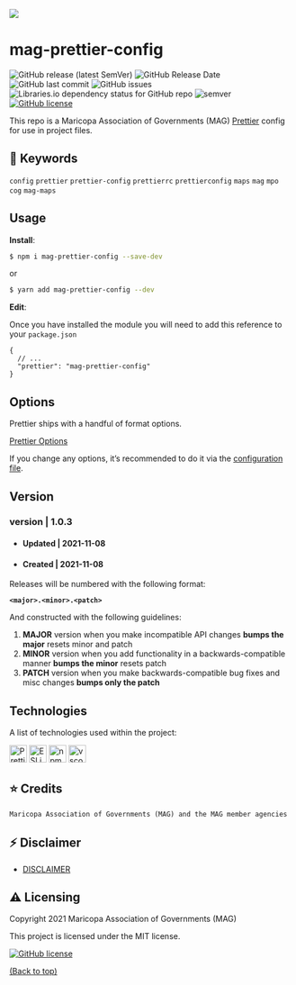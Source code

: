 ![](http://geo.azmag.gov/maps/readonaz/app/resources/img/maglogo_black.png)

# mag-prettier-config

![GitHub release (latest SemVer)](https://img.shields.io/github/v/release/AZMAG/mag-prettier-config?style=flat-square)
![GitHub Release Date](https://img.shields.io/github/release-date/AZMAG/mag-prettier-config?style=flat-square)
![GitHub last commit](https://img.shields.io/github/last-commit/AZMAG/mag-prettier-config?style=flat-square)
![GitHub issues](https://img.shields.io/github/issues-raw/AZMAG/mag-prettier-config?style=flat-square)
![Libraries.io dependency status for GitHub repo](https://img.shields.io/librariesio/github/AZMAG/mag-prettier-config?style=flat-square)
![semver](https://img.shields.io/badge/semver-2.0.0-blue?style=flat-square)
[![GitHub license](https://img.shields.io/github/license/AZMAG/mag-prettier-config?style=flat-square)](https://github.com/AZMAG/mag-prettier-config/blob/main/LICENSE)

This repo is a Maricopa Association of Governments (MAG) [Prettier](https://prettier.io) config for use in project files.

## :key: Keywords
`config` `prettier` `prettier-config` `prettierrc` `prettierconfig` `maps` `mag` `mpo` `cog` `mag-maps`

## Usage

**Install**:

```bash
$ npm i mag-prettier-config --save-dev
```

or

```bash
$ yarn add mag-prettier-config --dev
```

**Edit**:

Once you have installed the module you will need to add this reference to your `package.json`

```jsonc
{
  // ...
  "prettier": "mag-prettier-config"
}
```

## Options

Prettier ships with a handful of format options.

[Prettier Options](https://prettier.io/docs/en/options.html)

If you change any options, it’s recommended to do it via the [configuration file](https://github.com/AZMAG/mag-prettier-config/blob/main/index.json).

## Version

### version | 1.0.3

- #### Updated | 2021-11-08
- #### Created | 2021-11-08

Releases will be numbered with the following format:

**`<major>.<minor>.<patch>`**

And constructed with the following guidelines:

1. **MAJOR** version when you make incompatible API changes **bumps the major** resets minor and patch
2. **MINOR** version when you add functionality in a backwards-compatible manner **bumps the minor** resets patch
3. **PATCH** version when you make backwards-compatible bug fixes and misc changes **bumps only the patch**

## Technologies

A list of technologies used within the project:

<a href="https://prettier.io/" title="Prettier"><img src="https://github.com/get-icon/geticon/raw/master/icons/prettier.svg" alt="Prettier" width="31px" height="31px"></a>
<a href="https://eslint.org/" title="ESLint"><img src="https://github.com/get-icon/geticon/raw/master/icons/eslint.svg" alt="ESLint" width="31px" height="31px"></a>
<a href="https://www.npmjs.com/" title="npm"><img src="https://github.com/get-icon/geticon/raw/master/icons/npm.svg" alt="npm" width="31px" height="31px"></a>
<a href="https://code.visualstudio.com/" title="vscode"><img src="https://github.com/get-icon/geticon/raw/master/icons/visual-studio-code.svg" alt="vscode" width="31px" height="31px"></a>

## :star: Credits

`Maricopa Association of Governments (MAG) and the MAG member agencies`

## :zap: Disclaimer

- [DISCLAIMER](DISCLAIMER.md)

## :warning: Licensing

Copyright 2021 Maricopa Association of Governments (MAG)

This project is licensed under the MIT license.

[![GitHub license](https://img.shields.io/github/license/AZMAG/mag-prettier-config?style=flat-square)](https://github.com/AZMAG/mag-prettier-config/blob/main/LICENSE)

[(Back to top)](#azmagprettier-config)
